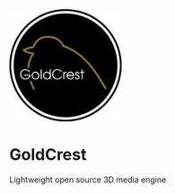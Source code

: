 <img alt="Logo" src="./doc/images/logo.png" width="200" class="center"/>

# GoldCrest

Lightweight open source 3D media engine
